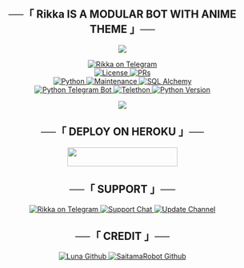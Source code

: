 <h2 align="center">
    ──「 Rikka IS A MODULAR BOT WITH ANIME THEME 」──
</h2>

<p align="center">
  <img src="https://telegra.ph/file/ec749863aaffc3dbaff1a.jpg">
</p>

<p align="center">
<a href="https://t.me/Rikka_Tyrant_bot"> <img src="https://i.imgur.com/kYAHOAQ.gif" alt="Rikka on Telegram" /> </a></br>
<a href="https://github.com/shiinobu/YumekoBot/blob/master/LICENSE"> <img src="https://img.shields.io/badge/License-GPLv3-blueviolet?style=for-the-badge" alt="License" /> </a>
<a href="https://makeapullrequest.com"> <img src="https://img.shields.io/badge/PRs-Welcome-yellow?style=for-the-badge" alt="PRs" /></a></br>
<a href="https://www.python.org/"> <img src="https://img.shields.io/badge/Made%20With-Python-orange?style=for-the-badge&logo=python" alt="Python" /> </a>
<a href="https://GitHub.com/Kakegurui-domain/YumekoBot"> <img src="https://img.shields.io/badge/Maintained-Yes-lightgrey?style=for-the-badge" alt="Maintenance" /> </a>
<a href="https://docs.sqlalchemy.org/en/14/"> <img src="https://img.shields.io/badge/SQL%20Alchemy-1.4.29-green?style=for-the-badge" alt="SQL Alchemy" /> </a><br>
<a href="https://python-telegram-bot.org"> <img src="https://img.shields.io/badge/PTB-12.8-white?style=for-the-badge&logo=github" alt="Python Telegram Bot" /> </a>
<a href="https://docs.telethon.dev"> <img src="https://img.shields.io/badge/Telethon-1.23.0-red?style=for-the-badge&logo=github" alt="Telethon" /> </a>
<a href="https://docs.python.org"> <img src="https://img.shields.io/badge/Python-2.8.1-purple?style=for-the-badge&logo=python" alt="Python Version" /> </a>
</p>

<p align="center">
  <img src="https://telegra.ph/file/f90ab08880e9963e980e9.jpg">
</p>

<h2 align="center">
    ──「 DEPLOY ON HEROKU 」──
</h2>

<p align="center"><a href="https://heroku.com/deploy?template=https://github.com/Kakegurui-domain/YumekoBot"> <img src="https://img.shields.io/badge/Deploy%20To%20Heroku-purple?style=for-the-badge&logo=heroku" width="220" height="38.45"/></a></p>


<h2 align="center">
    ──「 SUPPORT 」──
</h2>

<p align="center">
<a href="https://t.me/Rikka_Tyrant_bot"> <img src="https://img.shields.io/badge/Yumeko-User-green?style=for-the-badge&logo=telegram" alt="Rikka on Telegram" /> </a>
<a href="https://t.me/tyranteyeeee"> <img src="https://img.shields.io/badge/Support-Chat-green?style=for-the-badge&logo=telegram" alt="Support Chat" /> </a>
<a href="https://t.me/takanashirikkaupdates"> <img src="https://img.shields.io/badge/Update-Channel-green?style=for-the-badge&logo=telegram" alt="Update Channel" /> </a>
</p>

<h2 align="center">
    ──「 CREDIT 」──
</h2>

<p align="center">
<a href="https://github.com/zeinzo/LunaRobotV2"> <img src="https://img.shields.io/badge/LunaBot-Github-magenta?style=for-the-badge&logo=github" alt="Luna Github" /> </a>
<a href="https://github.com/AnimeKaizoku/SaitamaRobot"> <img src="https://img.shields.io/badge/SaitamaRobot-Github-magenta?style=for-the-badge&logo=github" alt="SaitamaRobot Github" /> </a>
</p>
